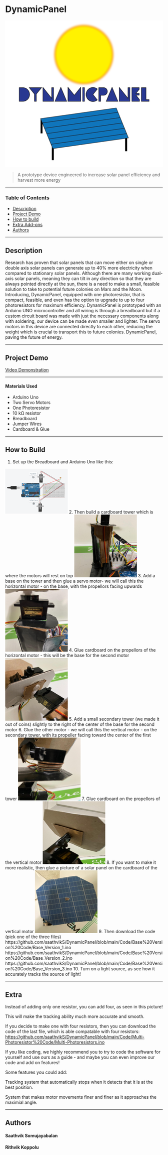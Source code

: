 # DynamicPanel
![alt text](https://github.com/saathvikS/DynamicPanel/blob/main/Pictures/DynamicPanel%20Logo-01.png "DynamicPanel")

> A prototype device engineered to increase solar panel efficiency and harvest more energy

---

### Table of Contents

- [Description](#Description)
- [Project Demo](#Project-Demo)
- [How to build](#How-to-Build)
- [Extra Add-ons](#Extra-Add-ons)
- [Authors](#Authors)

---


## Description

Research has proven that solar panels that can move either on single or double axis solar panels can generate up to 40% more electricity when compared to
stationary solar panels. Although there are many working dual-axis solar panels, meaning they can tilt in any direction so that they are always pointed directly at the sun, 
there is a need to make a small, feasible solution to take to potential future colonies on Mars and the Moon. Introducing, DynamicPanel, equipped with one photoresistor, that is 
compact, feasible, and even has the option to upgrade to up to four photoresistors for maximum efficiency. DynamicPanel is prototyped with an Arduino UNO microcontroller and all 
wiring is through a breadboard but if a custom circuit board was made with just the necessary components along with soldering, our device can be made _even_ smaller and lighter.
The servo motors in this device are connected directly to each other, reducing the weight which is crucial to transport this to future colonies. DynamicPanel, paving the future 
of energy.

---

## Project Demo

[Video Demonstration](https://youtu.be/u812sUwD2QE)

---


#### Materials Used
   - Arduino Uno
   - Two Servo Motors
   - One Photoresistor
   - 10 kΩ resistor
   - Breadboard
   - Jumper Wires
   - Cardboard & Glue
---
## How to Build
1. Set up the Breadboard and Arduino Uno like this:
<img src="https://github.com/saathvikS/DynamicPanel/blob/main/Pictures/Schematic.png" width="200">
2. Then build a cardboard tower which is where the motors will rest on top
<img src="https://github.com/saathvikS/DynamicPanel/blob/main/Step1.jfif" width="200" height="200">
3. Add a base on the tower and then glue a servo motor- we will call this the horizontal motor - on the base, with the propellors facing upwards
<img src="https://github.com/saathvikS/DynamicPanel/blob/main/Step2.jfif" width="200" height="200">
4. Glue cardboard on the propellors of the horizontal motor - this will be the base for the second motor
<img src="https://github.com/saathvikS/DynamicPanel/blob/main/Step3.jfif" width="200" height="200">
5. Add a small secondary tower (we made it out of coins) slightly to the right of the center of the base for the second motor 
6. Glue the other motor - we will call this the vertical motor - on the secondary tower, with its propeller facing toward the center of the first tower
<img src="https://github.com/saathvikS/DynamicPanel/blob/main/Step4.jfif" width="200" height="200">
7. Glue cardboard on the propellors of the vertical motor
<img src="https://github.com/saathvikS/DynamicPanel/blob/main/Step6.jfif" width="200" height="200">
8. If you want to make it more realistic, then glue a picture of a solar panel on the cardboard of the vertical motor
<img src="https://github.com/saathvikS/DynamicPanel/blob/main/Step7.jfif" width="200" height="200">
9. Then download the code (pick one of the three files)
https://github.com/saathvikS/DynamicPanel/blob/main/Code/Base%20Version%20Code/Base_Version_1.ino
https://github.com/saathvikS/DynamicPanel/blob/main/Code/Base%20Version%20Code/Base_Version_2.ino
https://github.com/saathvikS/DynamicPanel/blob/main/Code/Base%20Version%20Code/Base_Version_3.ino
10. Turn on a light source, as see how it accurately tracks the source of light!

---

## Extra

Instead of adding only one resistor, you can add four, as seen in this picture!

This will make the tracking ability much more accurate and smooth.

If you decide to make one with four resistors, then you can download the code of the last file, which is able compatable with four resistors: 
https://github.com/saathvikS/DynamicPanel/blob/main/Code/Multi-Photoresistor%20Code/Multi-Photoresistors.ino

If you like coding, we highly recommend you to try to code the software for yourself and use ours as a guide - and maybe you can even improve our code and add on features!

Some features you could add: 

Tracking system that automatically stops when it detects that it is at the best position.

System that makes motor movements finer and finer as it approaches the maximial angle.

---
## Authors

#### Saathvik Somujayabalan
#### Rithvik Koppolu
